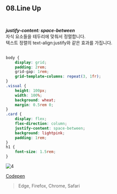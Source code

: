 
## 08.Line Up
<br>

***justify-content: space-between*** <br>
자식 요소들을 테두리에 맞춰서 정렬합니다. <br>
텍스트 정렬의 text-align:justify와 같은 효과를 가집니다.
<br><br>

```css
body {
    display: grid;
    padding: 2rem;
    grid-gap: 1rem;
    grid-template-columns: repeat(3, 1fr);
}
.visual {
    height: 100px;
    width: 100%;
    background: wheat;
    margin: 0.5rem 0;
}
.card {
    display: flex;
    flex-direction: column;
    justify-content: space-between;
    background: lightpink;
    padding: 1rem;
}
h1 {
    font-size: 1.5rem;
}
```


![4](https://user-images.githubusercontent.com/7742074/139690606-9139766a-1a08-4796-8523-69523aaa1911.JPG)

[Codepen](https://codepen.io/yonghap/pen/gOxGNyE)

> Edge, Firefox, Chrome, Safari